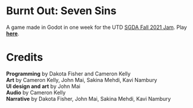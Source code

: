 # Burnt Out: Seven Sins

A game made in Godot in one week for the UTD [SGDA Fall 2021 Jam](https://itch.io/jam/sgda-fall-2021-jam). Play [**here**](https://regularsalamander.itch.io/burnt-out-seven-sins).

# Credits
**Programming** by Dakota Fisher and Cameron Kelly <br />
**Art** by Cameron Kelly, John Mai, Sakina Mehdi, Kavi Nambury <br />
**UI design and art** by John Mai <br />
**Audio** by Cameron Kelly <br />
**Narrative** by Dakota Fisher, John Mai, Sakina Mehdi, Kavi Nambury <br />
